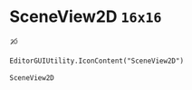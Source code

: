 # SceneView2D `16x16`
<img src="/img/SceneView2D.png" width=16 height=16>

``` CSharp
EditorGUIUtility.IconContent("SceneView2D")
```
```
SceneView2D
```
